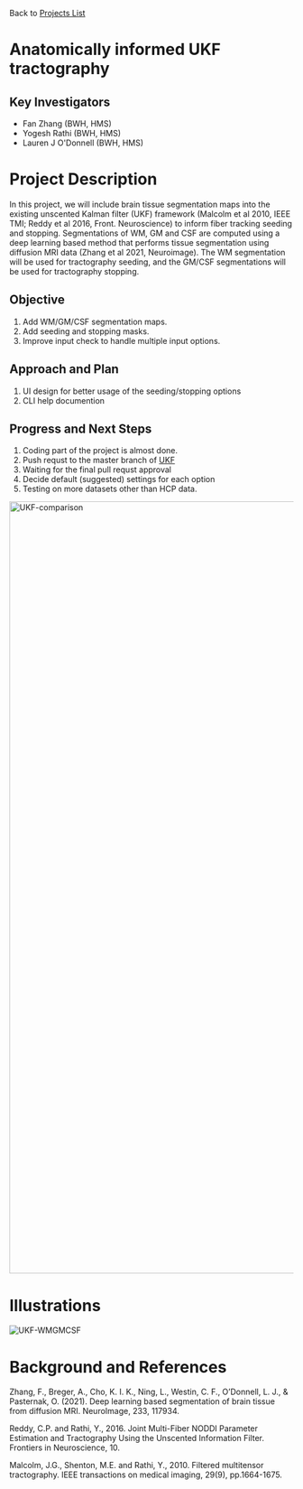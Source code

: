 Back to [Projects List](../../README.md#ProjectsList)

# Anatomically informed UKF tractography

## Key Investigators

- Fan Zhang (BWH, HMS)
- Yogesh Rathi (BWH, HMS)
- Lauren J O'Donnell (BWH, HMS)

# Project Description

<!-- Add a short paragraph describing the project. -->

In this project, we will include brain tissue segmentation maps into the existing unscented Kalman filter (UKF) framework (Malcolm et al 2010, IEEE TMI; Reddy et al 2016, Front. Neuroscience) to inform fiber tracking seeding and stopping. Segmentations of WM, GM and CSF are computed using a deep learning based method that performs tissue segmentation using diffusion MRI data (Zhang et al 2021, Neuroimage). The WM segmentation will be used for tractography seeding, and the GM/CSF segmentations will be used for tractography stopping.

## Objective

<!-- Describe here WHAT you would like to achieve (what you will have as end result). -->

1. Add WM/GM/CSF segmentation maps.
1. Add seeding and stopping masks.
1. Improve input check to handle multiple input options.

## Approach and Plan

<!-- Describe here HOW you would like to achieve the objectives stated above. -->

1. UI design for better usage of the seeding/stopping options
1. CLI help documention

## Progress and Next Steps

<!-- Update this section as you make progress, describing of what you have ACTUALLY DONE. If there are specific steps that you could not complete then you can describe them here, too. -->

1. Coding part of the project is almost done.
1. Push requst to the master branch of [UKF](https://github.com/pnlbwh/ukftractography/pull/142)
1. Waiting for the final pull requst approval
1. Decide default (suggested) settings for each option
1. Testing on more datasets other than HCP data.

<img width="1368" alt="UKF-comparison" src="https://user-images.githubusercontent.com/7855446/150441144-2d8ea3c3-cc40-494b-b00a-885b53613a9d.png">

# Illustrations

<!-- Add pictures and links to videos that demonstrate what has been accomplished.
![Description of picture](Example2.jpg)
![Some more images](Example2.jpg)
-->

![UKF-WMGMCSF](https://user-images.githubusercontent.com/7855446/149682553-d16fef74-102a-4013-993b-bf1144b72521.png)

# Background and References

<!-- If you developed any software, include link to the source code repository. If possible, also add links to sample data, and to any relevant publications. -->

Zhang, F., Breger, A., Cho, K. I. K., Ning, L., Westin, C. F., O’Donnell, L. J., & Pasternak, O. (2021). Deep learning based segmentation of brain tissue from diffusion MRI. NeuroImage, 233, 117934.

Reddy, C.P. and Rathi, Y., 2016. Joint Multi-Fiber NODDI Parameter Estimation and Tractography Using the Unscented Information Filter. Frontiers in Neuroscience, 10.

Malcolm, J.G., Shenton, M.E. and Rathi, Y., 2010. Filtered multitensor tractography. IEEE transactions on medical imaging, 29(9), pp.1664-1675.

